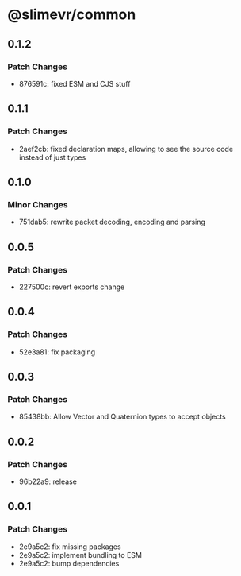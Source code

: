 # @slimevr/common

## 0.1.2

### Patch Changes

- 876591c: fixed ESM and CJS stuff

## 0.1.1

### Patch Changes

- 2aef2cb: fixed declaration maps, allowing to see the source code instead of just types

## 0.1.0

### Minor Changes

- 751dab5: rewrite packet decoding, encoding and parsing

## 0.0.5

### Patch Changes

- 227500c: revert exports change

## 0.0.4

### Patch Changes

- 52e3a81: fix packaging

## 0.0.3

### Patch Changes

- 85438bb: Allow Vector and Quaternion types to accept objects

## 0.0.2

### Patch Changes

- 96b22a9: release

## 0.0.1

### Patch Changes

- 2e9a5c2: fix missing packages
- 2e9a5c2: implement bundling to ESM
- 2e9a5c2: bump dependencies
